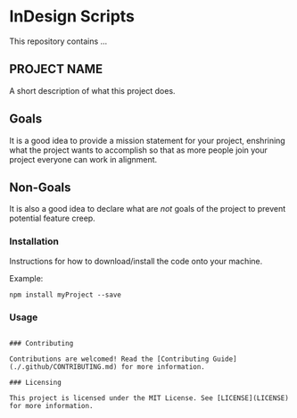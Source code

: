 # InDesign Scripts

This repository contains ...

## PROJECT NAME

A short description of what this project does.

## Goals

It is a good idea to provide a mission statement for your project, enshrining
what the project wants to accomplish so that as more people join your project
everyone can work in alignment.

## Non-Goals

It is also a good idea to declare what are _not_ goals of the project to prevent
potential feature creep.

### Installation

Instructions for how to download/install the code onto your machine.

Example:
```
npm install myProject --save
```

### Usage

```

### Contributing

Contributions are welcomed! Read the [Contributing Guide](./.github/CONTRIBUTING.md) for more information.

### Licensing

This project is licensed under the MIT License. See [LICENSE](LICENSE) for more information.
